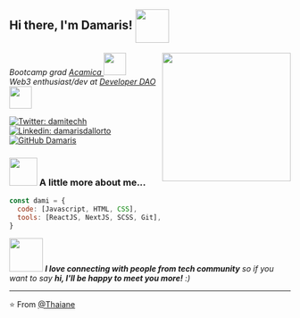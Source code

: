 <h2> Hi there, I'm Damaris! <img align='center' src="https://media.giphy.com/media/j3mgBb5XLsEKhRxYpN/giphy.gif" width="60"></h2>
<img align='right' src="https://media.giphy.com/media/paTz7UZbPfTZFRYnnB/giphy.gif" width="230">
<p><em>Bootcamp grad <a href="https://www.acamica.com/">Acamica </a><img src="https://media.giphy.com/media/1etn2BmiW0nOgoZHTL/giphy.gif" width="40"></br> Web3 enthusiast/dev at <a href="https://twitter.com/developer_dao">Developer DAO</a><img src="https://media.giphy.com/media/ESq3eWrdms1YQ0UNPZ/giphy.gif" width="40"> 
</em></p>

[![Twitter: damitechh](https://img.shields.io/twitter/follow/damitechh?style=social)](https://twitter.com/damitechh)
[![Linkedin: damarisdallorto](https://img.shields.io/badge/-damarisdallorto-blue?style=flat-square&logo=Linkedin&logoColor=white&link=https://www.linkedin.com/in/damarisdallortomoran/)](https://www.linkedin.com/in/damarisdallortomoran/)
[![GitHub Damaris](https://img.shields.io/github/followers/damariis13?label=follow&style=social)](https://github.com/damariis13)


### <img src="https://media.giphy.com/media/VgCDAzcKvsR6OM0uWg/giphy.gif" width="50"> A little more about me...  

```javascript
const dami = {
  code: [Javascript, HTML, CSS],
  tools: [ReactJS, NextJS, SCSS, Git],
}
```

<img src="https://media.giphy.com/media/LnQjpWaON8nhr21vNW/giphy.gif" width="60"> <em><b>I love connecting with people from tech community</b> so if you want to say <b>hi, I'll be happy to meet you more!</b> :)</em>

---

⭐️ From [@Thaiane](https://github.com/Thaiane)

